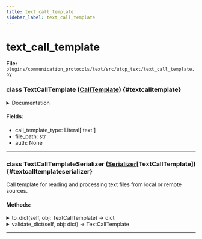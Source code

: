 ```yaml
---
title: text_call_template
sidebar_label: text_call_template
---
```


# text_call_template

**File:** `plugins/communication_protocols/text/src/utcp_text/text_call_template.py`

### class TextCallTemplate ([CallTemplate](./../../../../../core/utcp/data/call_template.md#calltemplate)) {#textcalltemplate}

<details>
<summary>Documentation</summary>

Call template for text file-based manuals and tools.

Reads UTCP manuals or tool definitions from local JSON/YAML files. Useful for
static tool configurations or environments where manuals are distributed as files.


**Attributes**

- **`call_template_type`**: Always "text" for text file call templates.
- **`file_path`**: Path to the file containing the UTCP manual or tool definitions.
- **`auth`**: Always None - text call templates don't support authentication.
</details>

#### Fields:

- call_template_type: Literal['text']
- file_path: str
- auth: None

---

### class TextCallTemplateSerializer ([Serializer](./../../../../../core/utcp/interfaces/serializer.md#serializer)[TextCallTemplate]) {#textcalltemplateserializer}

Call template for reading and processing text files from local or remote sources.

#### Methods:

<details>
<summary>to_dict(self, obj: TextCallTemplate) -> dict</summary>

*No method documentation available*
</details>

<details>
<summary>validate_dict(self, obj: dict) -> TextCallTemplate</summary>

*No method documentation available*
</details>

---

